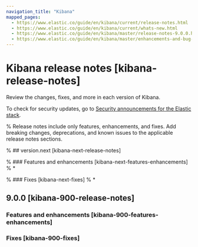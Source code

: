 ```yaml
---
navigation_title: "Kibana"
mapped_pages:
  - https://www.elastic.co/guide/en/kibana/current/release-notes.html
  - https://www.elastic.co/guide/en/kibana/current/whats-new.html
  - https://www.elastic.co/guide/en/kibana/master/release-notes-9.0.0.html
  - https://www.elastic.co/guide/en/kibana/master/enhancements-and-bug-fixes-v9.0.0.html
---
```


# Kibana release notes [kibana-release-notes]

Review the changes, fixes, and more in each version of Kibana.

To check for security updates, go to [Security announcements for the Elastic stack](https://discuss.elastic.co/c/announcements/security-announcements/31).

% Release notes include only features, enhancements, and fixes. Add breaking changes, deprecations, and known issues to the applicable release notes sections.

% ## version.next [kibana-next-release-notes]

% ### Features and enhancements [kibana-next-features-enhancements]
% *

% ### Fixes [kibana-next-fixes]
% *

## 9.0.0 [kibana-900-release-notes]

### Features and enhancements [kibana-900-features-enhancements]

### Fixes [kibana-900-fixes]
